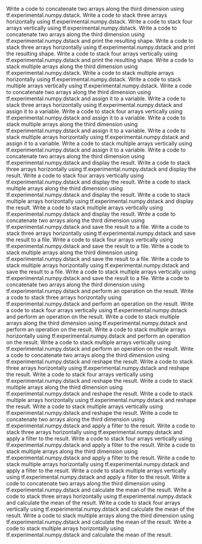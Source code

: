 Write a code to concatenate two arrays along the third dimension using tf.experimental.numpy.dstack.
Write a code to stack three arrays horizontally using tf.experimental.numpy.dstack.
Write a code to stack four arrays vertically using tf.experimental.numpy.dstack.
Write a code to concatenate two arrays along the third dimension using tf.experimental.numpy.dstack and print the resulting shape.
Write a code to stack three arrays horizontally using tf.experimental.numpy.dstack and print the resulting shape.
Write a code to stack four arrays vertically using tf.experimental.numpy.dstack and print the resulting shape.
Write a code to stack multiple arrays along the third dimension using tf.experimental.numpy.dstack.
Write a code to stack multiple arrays horizontally using tf.experimental.numpy.dstack.
Write a code to stack multiple arrays vertically using tf.experimental.numpy.dstack.
Write a code to concatenate two arrays along the third dimension using tf.experimental.numpy.dstack and assign it to a variable.
Write a code to stack three arrays horizontally using tf.experimental.numpy.dstack and assign it to a variable.
Write a code to stack four arrays vertically using tf.experimental.numpy.dstack and assign it to a variable.
Write a code to stack multiple arrays along the third dimension using tf.experimental.numpy.dstack and assign it to a variable.
Write a code to stack multiple arrays horizontally using tf.experimental.numpy.dstack and assign it to a variable.
Write a code to stack multiple arrays vertically using tf.experimental.numpy.dstack and assign it to a variable.
Write a code to concatenate two arrays along the third dimension using tf.experimental.numpy.dstack and display the result.
Write a code to stack three arrays horizontally using tf.experimental.numpy.dstack and display the result.
Write a code to stack four arrays vertically using tf.experimental.numpy.dstack and display the result.
Write a code to stack multiple arrays along the third dimension using tf.experimental.numpy.dstack and display the result.
Write a code to stack multiple arrays horizontally using tf.experimental.numpy.dstack and display the result.
Write a code to stack multiple arrays vertically using tf.experimental.numpy.dstack and display the result.
Write a code to concatenate two arrays along the third dimension using tf.experimental.numpy.dstack and save the result to a file.
Write a code to stack three arrays horizontally using tf.experimental.numpy.dstack and save the result to a file.
Write a code to stack four arrays vertically using tf.experimental.numpy.dstack and save the result to a file.
Write a code to stack multiple arrays along the third dimension using tf.experimental.numpy.dstack and save the result to a file.
Write a code to stack multiple arrays horizontally using tf.experimental.numpy.dstack and save the result to a file.
Write a code to stack multiple arrays vertically using tf.experimental.numpy.dstack and save the result to a file.
Write a code to concatenate two arrays along the third dimension using tf.experimental.numpy.dstack and perform an operation on the result.
Write a code to stack three arrays horizontally using tf.experimental.numpy.dstack and perform an operation on the result.
Write a code to stack four arrays vertically using tf.experimental.numpy.dstack and perform an operation on the result.
Write a code to stack multiple arrays along the third dimension using tf.experimental.numpy.dstack and perform an operation on the result.
Write a code to stack multiple arrays horizontally using tf.experimental.numpy.dstack and perform an operation on the result.
Write a code to stack multiple arrays vertically using tf.experimental.numpy.dstack and perform an operation on the result.
Write a code to concatenate two arrays along the third dimension using tf.experimental.numpy.dstack and reshape the result.
Write a code to stack three arrays horizontally using tf.experimental.numpy.dstack and reshape the result.
Write a code to stack four arrays vertically using tf.experimental.numpy.dstack and reshape the result.
Write a code to stack multiple arrays along the third dimension using tf.experimental.numpy.dstack and reshape the result.
Write a code to stack multiple arrays horizontally using tf.experimental.numpy.dstack and reshape the result.
Write a code to stack multiple arrays vertically using tf.experimental.numpy.dstack and reshape the result.
Write a code to concatenate two arrays along the third dimension using tf.experimental.numpy.dstack and apply a filter to the result.
Write a code to stack three arrays horizontally using tf.experimental.numpy.dstack and apply a filter to the result.
Write a code to stack four arrays vertically using tf.experimental.numpy.dstack and apply a filter to the result.
Write a code to stack multiple arrays along the third dimension using tf.experimental.numpy.dstack and apply a filter to the result.
Write a code to stack multiple arrays horizontally using tf.experimental.numpy.dstack and apply a filter to the result.
Write a code to stack multiple arrays vertically using tf.experimental.numpy.dstack and apply a filter to the result.
Write a code to concatenate two arrays along the third dimension using tf.experimental.numpy.dstack and calculate the mean of the result.
Write a code to stack three arrays horizontally using tf.experimental.numpy.dstack and calculate the mean of the result.
Write a code to stack four arrays vertically using tf.experimental.numpy.dstack and calculate the mean of the result.
Write a code to stack multiple arrays along the third dimension using tf.experimental.numpy.dstack and calculate the mean of the result.
Write a code to stack multiple arrays horizontally using tf.experimental.numpy.dstack and calculate the mean of the result.